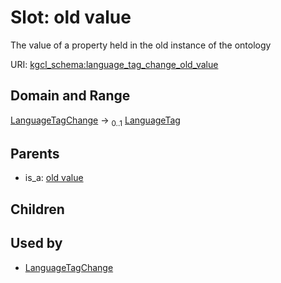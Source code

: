 
# Slot: old value


The value of a property held in the old instance of the ontology

URI: [kgcl_schema:language_tag_change_old_value](https://w3id.org/kgcl-schema/language_tag_change_old_value)


## Domain and Range

[LanguageTagChange](LanguageTagChange.md) &#8594;  <sub>0..1</sub> [LanguageTag](types/LanguageTag.md)

## Parents

 *  is_a: [old value](old_value.md)

## Children


## Used by

 * [LanguageTagChange](LanguageTagChange.md)
